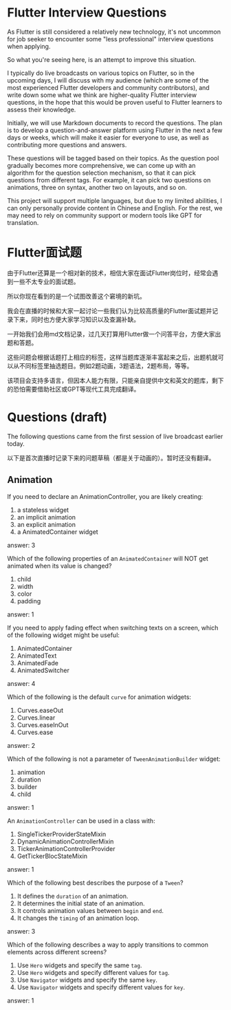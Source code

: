 # Flutter Interview Questions

As Flutter is still considered a relatively new technology, it's not uncommon for job seeker to
encounter some "less professional" interview questions when applying.

So what you're seeing here, is an attempt to improve this situation.

I typically do live broadcasts on various topics on Flutter, so in the upcoming days, I will discuss
with my audience (which are some of the most experienced Flutter developers and community
contributors), and write down some what we think are higher-quality Flutter interview questions, in
the hope that this would be proven useful to Flutter learners to assess their knowledge.

Initially, we will use Markdown documents to record the questions. The plan is to develop a
question-and-answer platform using Flutter in the next a few days or weeks, which will make it
easier for everyone to use, as well as contributing more questions and answers.

These questions will be tagged based on their topics. As the question pool gradually becomes more
comprehensive, we can come up with an algorithm for the question selection mechanism, so that it can
pick questions from different tags. For example, it can pick two questions on animations, three on
syntax, another two on layouts, and so on.

This project will support multiple languages, but due to my limited abilities, I can only personally
provide content in Chinese and English. For the rest, we may need to rely on community support or
modern tools like GPT for translation.

# Flutter面试题

由于Flutter还算是一个相对新的技术，相信大家在面试Flutter岗位时，经常会遇到一些不太专业的面试题。

所以你现在看到的是一个试图改善这个窘境的新坑。

我会在直播的时候和大家一起讨论一些我们认为比较高质量的Flutter面试题并记录下来，同时也方便大家学习知识以及查漏补缺。

一开始我们会用md文档记录，过几天打算用Flutter做一个问答平台，方便大家出题和答题。

这些问题会根据话题打上相应的标签，这样当题库逐渐丰富起来之后，出题机就可以从不同标签里抽选题目。例如2题动画，3题语法，2题布局，等等。

该项目会支持多语言，但因本人能力有限，只能亲自提供中文和英文的题库，剩下的恐怕需要借助社区或GPT等现代工具完成翻译。

# Questions (draft)

The following questions came from the first session of live broadcast earlier today.

以下是首次直播时记录下来的问题草稿（都是关于动画的）。暂时还没有翻译。

## Animation

If you need to declare an AnimationController, you are likely creating:

1. a stateless widget
2. an implicit animation
3. an explicit animation
4. a AnimatedContainer widget

answer: 3

Which of the following properties of an `AnimatedContainer` will NOT get animated when its value is
changed?

1. child
2. width
3. color
4. padding

answer: 1

If you need to apply fading effect when switching texts on a screen, which of the following widget
might be useful:

1. AnimatedContainer
2. AnimatedText
3. AnimatedFade
4. AnimatedSwitcher

answer: 4

Which of the following is the default `curve` for animation widgets:

1. Curves.easeOut
2. Curves.linear
3. Curves.easeInOut
4. Curves.ease

answer: 2

Which of the following is not a parameter of `TweenAnimationBuilder` widget:

1. animation
2. duration
3. builder
4. child

answer: 1

An `AnimationController` can be used in a class with:

1. SingleTickerProviderStateMixin
2. DynamicAnimationControllerMixin
3. TickerAnimationControllerProvider
4. GetTickerBlocStateMixin

answer: 1

Which of the following best describes the purpose of a `Tween`?

1. It defines the `duration` of an animation.
2. It determines the initial state of an animation.
3. It controls animation values between `begin` and `end`.
4. It changes the `timing` of an animation loop.

answer: 3

Which of the following describes a way to apply transitions to common elements across different
screens?

1. Use `Hero` widgets and specify the same `tag`.
2. Use `Hero` widgets and specify different values for `tag`.
3. Use `Navigator` widgets and specify the same `key`.
4. Use `Navigator` widgets and specify different values for `key`.

answer: 1